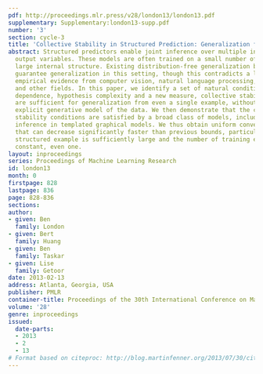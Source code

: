 ```yaml
---
pdf: http://proceedings.mlr.press/v28/london13/london13.pdf
supplementary: Supplementary:london13-supp.pdf
number: '3'
section: cycle-3
title: 'Collective Stability in Structured Prediction: Generalization from One Example'
abstract: Structured predictors enable joint inference over multiple interdependent
  output variables. These models are often trained on a small number of examples with
  large internal structure. Existing distribution-free generalization bounds do not
  guarantee generalization in this setting, though this contradicts a large body of
  empirical evidence from computer vision, natural language processing, social networks
  and other fields. In this paper, we identify a set of natural conditions – weak
  dependence, hypothesis complexity and a new measure, collective stability – that
  are sufficient for generalization from even a single example, without imposing an
  explicit generative model of the data. We then demonstrate that the complexity and
  stability conditions are satisfied by a broad class of models, including marginal
  inference in templated graphical models. We thus obtain uniform convergence rates
  that can decrease significantly faster than previous bounds, particularly when each
  structured example is sufficiently large and the number of training examples is
  constant, even one.
layout: inproceedings
series: Proceedings of Machine Learning Research
id: london13
month: 0
firstpage: 828
lastpage: 836
page: 828-836
sections: 
author:
- given: Ben
  family: London
- given: Bert
  family: Huang
- given: Ben
  family: Taskar
- given: Lise
  family: Getoor
date: 2013-02-13
address: Atlanta, Georgia, USA
publisher: PMLR
container-title: Proceedings of the 30th International Conference on Machine Learning
volume: '28'
genre: inproceedings
issued:
  date-parts:
  - 2013
  - 2
  - 13
# Format based on citeproc: http://blog.martinfenner.org/2013/07/30/citeproc-yaml-for-bibliographies/
---
```


